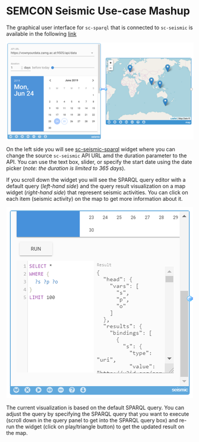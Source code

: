 # SEMCON Seismic Use-case Mashup

The graphical user interface for `sc-sparql` that is connected to `sc-seismic` is available in the following [link](https://rebrand.ly/sc-seismic-sparql)

![1560929653274](images/ss1.png)

On the left side you will see [sc-seismic-sparql](http://pebbie.org/mashup/widget/sc_seismic_sparql) widget where you can change the source `sc-seismic` API URL amd the duration parameter to the API. 
You can use the text box, slider, or specify the start date using the date picker (*note: the duration is limited to 365 days*). 

If you scroll down the widget you will see the SPARQL query editor with a default query (*left-hand side*) and the query result visualization on a map widget (*right-hand side*) that represent seismic activities.
You can click on each item (seismic activity) on the map to get more information about it.

![1560929863305](images/1560929863305.png)

The current visualization is based on the default SPARQL query. You can adjust the query by specifying the SPARQL query that you want to execute (scroll down in the query panel to get into the SPARQL query box) and re-run the widget (click on play/triangle button) to get the updated result on the map. 
